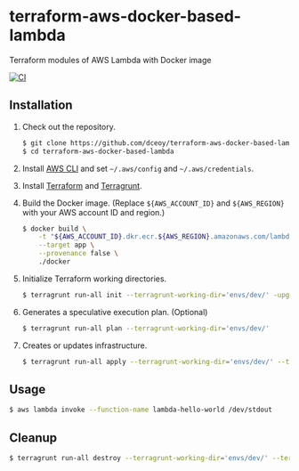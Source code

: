 terraform-aws-docker-based-lambda
=================================

Terraform modules of AWS Lambda with Docker image

[![CI](https://github.com/dceoy/terraform-aws-docker-based-lambda/actions/workflows/ci.yml/badge.svg)](https://github.com/dceoy/terraform-aws-docker-based-lambda/actions/workflows/ci.yml)

Installation
------------

1.  Check out the repository.

    ```sh
    $ git clone https://github.com/dceoy/terraform-aws-docker-based-lambda.git
    $ cd terraform-aws-docker-based-lambda
    ````

2.  Install [AWS CLI](https://aws.amazon.com/cli/) and set `~/.aws/config` and `~/.aws/credentials`.

3.  Install [Terraform](https://www.terraform.io/) and [Terragrunt](https://terragrunt.gruntwork.io/).

4.  Build the Docker image. (Replace `${AWS_ACCOUNT_ID}` and `${AWS_REGION}` with your AWS account ID and region.)

    ```sh
    $ docker build \
        -t "${AWS_ACCOUNT_ID}.dkr.ecr.${AWS_REGION}.amazonaws.com/lambda-hello-world:sha-$(git rev-parse --short HEAD)" \
        --target app \
        --provenance false \
        ./docker
    ```

5.  Initialize Terraform working directories.

    ```sh
    $ terragrunt run-all init --terragrunt-working-dir='envs/dev/' -upgrade -reconfigure
    ```

6.  Generates a speculative execution plan. (Optional)

    ```sh
    $ terragrunt run-all plan --terragrunt-working-dir='envs/dev/'
    ```

7.  Creates or updates infrastructure.

    ```sh
    $ terragrunt run-all apply --terragrunt-working-dir='envs/dev/' --terragrunt-non-interactive
    ```

Usage
-----

```sh
$ aws lambda invoke --function-name lambda-hello-world /dev/stdout
```

Cleanup
-------

```sh
$ terragrunt run-all destroy --terragrunt-working-dir='envs/dev/' --terragrunt-non-interactive
```
